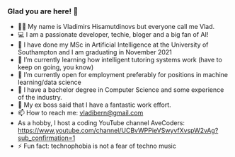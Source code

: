 ### Glad you are here! 👋



- 🐱‍👤 My name is Vladimirs Hisamutdinovs but everyone call me Vlad. 
- 💻 I am a passionate developer, techie, bloger and a big fan of AI! 
- 🔭 I have done my MSc in Artificial Intelligence at the University of Southampton and I am graduating in November 2021
- 🌱 I’m currently learning how intelligent tutoring systems work (have to keep on going, you know)
- 👯 I’m currently open for employment preferably for positions in machine learning/data science
- 🤔 I have a bachelor degree in Computer Science and some experience of the industry.
- 💬 My ex boss said that I have a fantastic work effort.
- 📫 How to reach me: vladibern@gmail.com 
- As a hobby, I host a coding YouTube channel AveCoders: https://www.youtube.com/channel/UCBvWPPieVSwyvfXvspW2vAg?sub_confirmation=1
- ⚡ Fun fact: technophobia is not a fear of techno music

